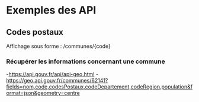 # Exemples des API

## Codes postaux

Affichage sous forme : /communes/{code} 

### Récupérer les informations concernant une commune
-https://api.gouv.fr/api/api-geo.html
-https://geo.api.gouv.fr/communes/62141?fields=nom,code,codesPostaux,codeDepartement,codeRegion,population&format=json&geometry=centre
